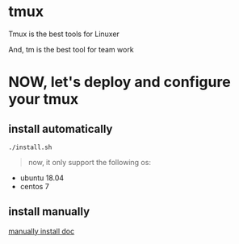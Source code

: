 # tmux
Tmux is the best tools for Linuxer

And, tm is the best tool for team work

# NOW, let's deploy and configure your tmux

## install automatically

```
./install.sh
```

> now, it only support the following os:
- ubuntu 18.04
- centos 7

## install manually

[manually install doc](doc/detail.md)
